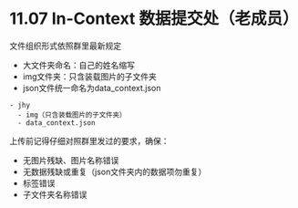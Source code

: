 # 11.07 In-Context 数据提交处（老成员）

文件组织形式依照群里最新规定

- 大文件夹命名：自己的姓名缩写
- img文件夹：只含装载图片的子文件夹
- json文件统一命名为data_context.json

```
- jhy
  - img（只含装载图片的子文件夹）
  - data_context.json
```

上传前记得仔细对照群里发过的要求，确保：
- 无图片残缺、图片名称错误
- 无数据残缺或重复（json文件夹内的数据项勿重复）
- 标签错误
- 子文件夹名称错误

